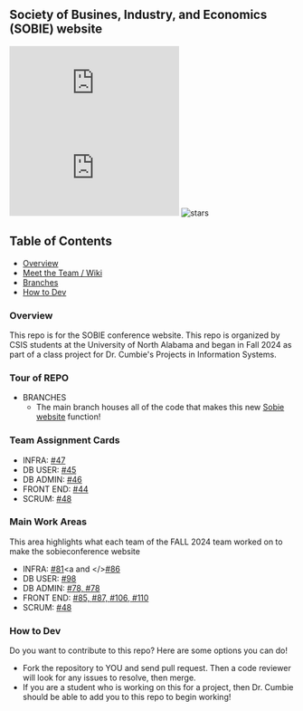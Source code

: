 ## Society of Busines, Industry, and Economics (SOBIE) website
![version](https://img.shields.io/npm/v/sobieconference.org) ![Issues](https://img.shields.io/github/issues/barrycumbie/sobieconference.org) ![stars](https://img.shields.io/github/stars/sobieconference.org/readme-md?style=flat&color=yellow)

## Table of Contents
- [Overview](#overview)
-  <a href="https://github.com/barrycumbie/sobieconference.org/wiki/Meet-the-Team" target="_blank">Meet the Team / Wiki </a>
- [Branches](#tour-of-repo)
- [How to Dev](#how-to-dev)

### Overview
This repo is for the SOBIE conference website. This repo is organized by CSIS students at the University of North Alabama and began in Fall 2024 as part of a class project for Dr. Cumbie's Projects in Information Systems. 

### Tour of REPO
- BRANCHES
  - The main branch houses all of the code that makes this new <a href="https://dev-sobieconference.onrender.com/" target="_blank">Sobie website</a> function!
  
### Team Assignment Cards

- INFRA: <a href="https://github.com/barrycumbie/sobieconference.org/issues/47" target="_blank">#47</a>
- DB USER: <a href="https://github.com/barrycumbie/sobieconference.org/issues/45" target="_blank">#45</a>
- DB ADMIN: <a href="https://github.com/barrycumbie/sobieconference.org/issues/46" target="_blank">#46</a>
- FRONT END: <a href="https://github.com/barrycumbie/sobieconference.org/issues/44" target="_blank">#44</a>
- SCRUM: <a href="https://github.com/barrycumbie/sobieconference.org/issues/48" target="_blank">#48</a>

### Main Work Areas
This area highlights what each team of the FALL 2024 team worked on to make the sobieconference website 
- INFRA: <a href="https://github.com/barrycumbie/sobieconference.org/issues/81" target="_blank">#81</a><a and </><a href="https://github.com/barrycumbie/sobieconference.org/issues/86" target="_blank">#86</a>
- DB USER: <a href="https://github.com/barrycumbie/sobieconference.org/issues/98" target="_blank">#98</a>
- DB ADMIN: <a href="https://github.com/barrycumbie/sobieconference.org/issues/78" target="_blank">#78, </a><a href="https://github.com/barrycumbie/sobieconference.org/issues/78" target="_blank">#78</a>
- FRONT END: <a href="https://github.com/barrycumbie/sobieconference.org/issues/85" target="_blank">#85, </a><a href="https://github.com/barrycumbie/sobieconference.org/issues/87" target="_blank">#87, </a><a href="https://github.com/barrycumbie/sobieconference.org/issues/106" target="_blank">#106, </a><a href="https://github.com/barrycumbie/sobieconference.org/issues/110" target="_blank">#110</a>
- SCRUM: <a href="https://github.com/barrycumbie/sobieconference.org/issues/48" target="_blank">#48</a>

 
### How to Dev 
Do you want to contribute to this repo? Here are some options you can do!
- Fork the repository to YOU and send pull request. Then a code reviewer will look for any issues to resolve, then merge.
- If you are a student who is working on this for a project, then Dr. Cumbie should be able to add you to this repo to begin working!

